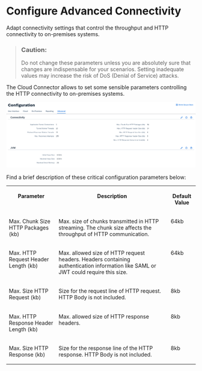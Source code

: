 <!-- loio3975253c1a884638bf6f408f55ea349e -->

# Configure Advanced Connectivity

Adapt connectivity settings that control the throughput and HTTP connectivity to on-premises systems.

> ### Caution:  
> Do not change these parameters unless you are absolutely sure that changes are indispensable for your scenarios. Setting inadequate values may increase the risk of DoS \(Denial of Service\) attacks.

The Cloud Connector allows to set some sensible parameters controlling the HTTP connectivity to on-premises systems.

![](images/SCC_Configure_Advanced_Connectivity_82efcf5.png)

Find a brief description of these critical configuration parameters below:


<table>
<tr>
<th valign="top">

Parameter

</th>
<th valign="top">

Description

</th>
<th valign="top">

Default Value

</th>
</tr>
<tr>
<td valign="top">

Max. Chunk Size HTTP Packages \(kb\)

</td>
<td valign="top">

Max. size of chunks transmitted in HTTP streaming. The chunk size affects the throughput of HTTP communication.

</td>
<td valign="top">

64kb

</td>
</tr>
<tr>
<td valign="top">

Max. HTTP Request Header Length \(kb\)

</td>
<td valign="top">

Max. allowed size of HTTP request headers. Headers containing authentication information like SAML or JWT could require this size.

</td>
<td valign="top">

64kb

</td>
</tr>
<tr>
<td valign="top">

Max. Size HTTP Request \(kb\)

</td>
<td valign="top">

Size for the request line of HTTP request. HTTP Body is not included.

</td>
<td valign="top">

8kb

</td>
</tr>
<tr>
<td valign="top">

Max. HTTP Response Header Length \(kb\)

</td>
<td valign="top">

Max. allowed size of HTTP response headers.

</td>
<td valign="top">

8kb

</td>
</tr>
<tr>
<td valign="top">

Max. Size HTTP Response \(kb\)

</td>
<td valign="top">

Size for the response line of the HTTP response. HTTP Body is not included.

</td>
<td valign="top">

8kb

</td>
</tr>
</table>

